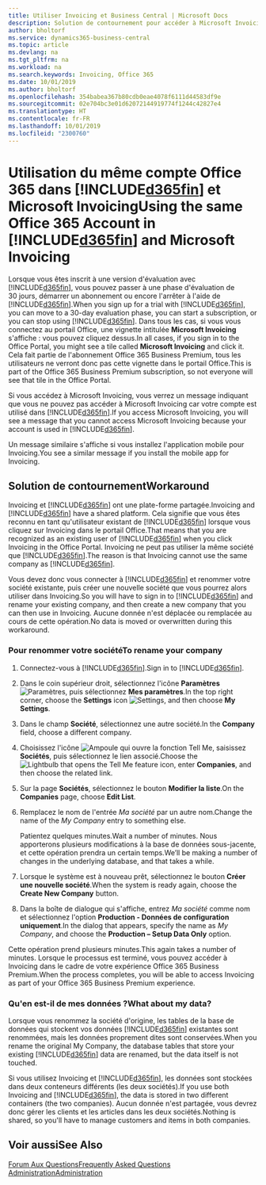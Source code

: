 ```yaml
---
title: Utiliser Invoicing et Business Central | Microsoft Docs
description: Solution de contournement pour accéder à Microsoft Invoicing lorsque vous vous êtes inscrit à Dynamics 365 Business Central.
author: bholtorf
ms.service: dynamics365-business-central
ms.topic: article
ms.devlang: na
ms.tgt_pltfrm: na
ms.workload: na
ms.search.keywords: Invoicing, Office 365
ms.date: 10/01/2019
ms.author: bholtorf
ms.openlocfilehash: 354babea367b80cdb0eae4078f6111d44583df9e
ms.sourcegitcommit: 02e704bc3e01d62072144919774f1244c42827e4
ms.translationtype: HT
ms.contentlocale: fr-FR
ms.lasthandoff: 10/01/2019
ms.locfileid: "2300760"
---
```

# <a name="using-the-same-office-365-account-in-included365finincludesd365fin_long_mdmd-and-microsoft-invoicing"></a><span data-ttu-id="1b1e1-103">Utilisation du même compte Office 365 dans [!INCLUDE[d365fin](includes/d365fin_long_md.md)] et Microsoft Invoicing</span><span class="sxs-lookup"><span data-stu-id="1b1e1-103">Using the same Office 365 Account in [!INCLUDE[d365fin](includes/d365fin_long_md.md)] and Microsoft Invoicing</span></span>
<span data-ttu-id="1b1e1-104">Lorsque vous êtes inscrit à une version d'évaluation avec [!INCLUDE[d365fin](includes/d365fin_md.md)], vous pouvez passer à une phase d'évaluation de 30 jours, démarrer un abonnement ou encore l'arrêter à l'aide de [!INCLUDE[d365fin](includes/d365fin_md.md)].</span><span class="sxs-lookup"><span data-stu-id="1b1e1-104">When you sign up for a trial with [!INCLUDE[d365fin](includes/d365fin_md.md)], you can move to a 30-day evaluation phase, you can start a subscription, or you can stop using [!INCLUDE[d365fin](includes/d365fin_md.md)].</span></span> <span data-ttu-id="1b1e1-105">Dans tous les cas, si vous vous connectez au portail Office, une vignette intitulée **Microsoft Invoicing** s'affiche : vous pouvez cliquez dessus.</span><span class="sxs-lookup"><span data-stu-id="1b1e1-105">In all cases, if you sign in to the Office Portal, you might see a tile called **Microsoft Invoicing** and click it.</span></span> <span data-ttu-id="1b1e1-106">Cela fait partie de l'abonnement Office 365 Business Premium, tous les utilisateurs ne verront donc pas cette vignette dans le portail Office.</span><span class="sxs-lookup"><span data-stu-id="1b1e1-106">This is part of the Office 365 Business Premium subscription, so not everyone will see that tile in the Office Portal.</span></span>  

<span data-ttu-id="1b1e1-107">Si vous accédez à Microsoft Invoicing, vous verrez un message indiquant que vous ne pouvez pas accéder à Microsoft Invoicing car votre compte est utilisé dans [!INCLUDE[d365fin](includes/d365fin_md.md)].</span><span class="sxs-lookup"><span data-stu-id="1b1e1-107">If you access Microsoft Invoicing, you will see a message that you cannot access Microsoft Invoicing because your account is used in [!INCLUDE[d365fin](includes/d365fin_md.md)].</span></span>  

<span data-ttu-id="1b1e1-108">Un message similaire s'affiche si vous installez l'application mobile pour Invoicing.</span><span class="sxs-lookup"><span data-stu-id="1b1e1-108">You see a similar message if you install the mobile app for Invoicing.</span></span>  

## <a name="workaround"></a><span data-ttu-id="1b1e1-109">Solution de contournement</span><span class="sxs-lookup"><span data-stu-id="1b1e1-109">Workaround</span></span>
<span data-ttu-id="1b1e1-110">Invoicing et [!INCLUDE[d365fin](includes/d365fin_md.md)] ont une plate-forme partagée.</span><span class="sxs-lookup"><span data-stu-id="1b1e1-110">Invoicing and [!INCLUDE[d365fin](includes/d365fin_md.md)] have a shared platform.</span></span> <span data-ttu-id="1b1e1-111">Cela signifie que vous êtes reconnu en tant qu'utilisateur existant de [!INCLUDE[d365fin](includes/d365fin_md.md)] lorsque vous cliquez sur Invoicing dans le portail Office.</span><span class="sxs-lookup"><span data-stu-id="1b1e1-111">That means that you are recognized as an existing user of [!INCLUDE[d365fin](includes/d365fin_md.md)] when you click Invoicing in the Office Portal.</span></span> <span data-ttu-id="1b1e1-112">Invoicing ne peut pas utiliser la même société que [!INCLUDE[d365fin](includes/d365fin_md.md)].</span><span class="sxs-lookup"><span data-stu-id="1b1e1-112">The reason is that Invoicing cannot use the same company as [!INCLUDE[d365fin](includes/d365fin_md.md)].</span></span>  

<span data-ttu-id="1b1e1-113">Vous devez donc vous connecter à [!INCLUDE[d365fin](includes/d365fin_md.md)] et renommer votre société existante, puis créer une nouvelle société que vous pourrez alors utiliser dans Invoicing.</span><span class="sxs-lookup"><span data-stu-id="1b1e1-113">So you will have to sign in to [!INCLUDE[d365fin](includes/d365fin_md.md)] and rename your existing company, and then create a new company that you can then use in Invoicing.</span></span> <span data-ttu-id="1b1e1-114">Aucune donnée n'est déplacée ou remplacée au cours de cette opération.</span><span class="sxs-lookup"><span data-stu-id="1b1e1-114">No data is moved or overwritten during this workaround.</span></span>

### <a name="to-rename-your-company"></a><span data-ttu-id="1b1e1-115">Pour renommer votre société</span><span class="sxs-lookup"><span data-stu-id="1b1e1-115">To rename your company</span></span>
1. <span data-ttu-id="1b1e1-116">Connectez-vous à [!INCLUDE[d365fin](includes/d365fin_md.md)].</span><span class="sxs-lookup"><span data-stu-id="1b1e1-116">Sign in to [!INCLUDE[d365fin](includes/d365fin_md.md)].</span></span>
2. <span data-ttu-id="1b1e1-117">Dans le coin supérieur droit, sélectionnez l'icône **Paramètres** ![Paramètres](media/ui-experience/settings_icon_small.png "Icône Paramètres du tableau de bord"), puis sélectionnez **Mes paramètres**.</span><span class="sxs-lookup"><span data-stu-id="1b1e1-117">In the top right corner, choose the **Settings** icon ![Settings](media/ui-experience/settings_icon_small.png "Settings icon for role center"), and then choose **My Settings**.</span></span>
3. <span data-ttu-id="1b1e1-118">Dans le champ **Société**, sélectionnez une autre société.</span><span class="sxs-lookup"><span data-stu-id="1b1e1-118">In the **Company** field, choose a different company.</span></span>
4. <span data-ttu-id="1b1e1-119">Choisissez l'icône ![Ampoule qui ouvre la fonction Tell Me](media/ui-search/search_small.png "Dites-moi ce que vous voulez faire"), saisissez **Sociétés**, puis sélectionnez le lien associé.</span><span class="sxs-lookup"><span data-stu-id="1b1e1-119">Choose the ![Lightbulb that opens the Tell Me feature](media/ui-search/search_small.png "Tell me what you want to do") icon, enter **Companies**, and then choose the related link.</span></span>  
5. <span data-ttu-id="1b1e1-120">Sur la page **Sociétés**, sélectionnez le bouton **Modifier la liste**.</span><span class="sxs-lookup"><span data-stu-id="1b1e1-120">On the **Companies** page, choose **Edit List**.</span></span>  
6. <span data-ttu-id="1b1e1-121">Remplacez le nom de l'entrée *Ma société* par un autre nom.</span><span class="sxs-lookup"><span data-stu-id="1b1e1-121">Change the name of the *My Company* entry to something else.</span></span>  

    <span data-ttu-id="1b1e1-122">Patientez quelques minutes.</span><span class="sxs-lookup"><span data-stu-id="1b1e1-122">Wait a number of minutes.</span></span> <span data-ttu-id="1b1e1-123">Nous apporterons plusieurs modifications à la base de données sous-jacente, et cette opération prendra un certain temps.</span><span class="sxs-lookup"><span data-stu-id="1b1e1-123">We’ll be making a number of changes in the underlying database, and that takes a while.</span></span>
7.  <span data-ttu-id="1b1e1-124">Lorsque le système est à nouveau prêt, sélectionnez le bouton **Créer une nouvelle société**.</span><span class="sxs-lookup"><span data-stu-id="1b1e1-124">When the system is ready again, choose the **Create New Company** button.</span></span>  
8.  <span data-ttu-id="1b1e1-125">Dans la boîte de dialogue qui s'affiche, entrez *Ma société* comme nom et sélectionnez l'option **Production - Données de configuration uniquement**.</span><span class="sxs-lookup"><span data-stu-id="1b1e1-125">In the dialog that appears, specify the name as *My Company*, and choose the **Production – Setup Data Only** option.</span></span>  

<span data-ttu-id="1b1e1-126">Cette opération prend plusieurs minutes.</span><span class="sxs-lookup"><span data-stu-id="1b1e1-126">This again takes a number of minutes.</span></span> <span data-ttu-id="1b1e1-127">Lorsque le processus est terminé, vous pouvez accéder à Invoicing dans le cadre de votre expérience Office 365 Business Premium.</span><span class="sxs-lookup"><span data-stu-id="1b1e1-127">When the process completes, you will be able to access Invoicing as part of your Office 365 Business Premium experience.</span></span>  

### <a name="what-about-my-data"></a><span data-ttu-id="1b1e1-128">Qu'en est-il de mes données ?</span><span class="sxs-lookup"><span data-stu-id="1b1e1-128">What about my data?</span></span>
<span data-ttu-id="1b1e1-129">Lorsque vous renommez la société d'origine, les tables de la base de données qui stockent vos données [!INCLUDE[d365fin](includes/d365fin_md.md)] existantes sont renommées, mais les données proprement dites sont conservées.</span><span class="sxs-lookup"><span data-stu-id="1b1e1-129">When you rename the original My Company, the database tables that store your existing [!INCLUDE[d365fin](includes/d365fin_md.md)] data are renamed, but the data itself is not touched.</span></span>  

<span data-ttu-id="1b1e1-130">Si vous utilisez Invoicing et [!INCLUDE[d365fin](includes/d365fin_md.md)], les données sont stockées dans deux conteneurs différents (les deux sociétés).</span><span class="sxs-lookup"><span data-stu-id="1b1e1-130">If you use both Invoicing and [!INCLUDE[d365fin](includes/d365fin_md.md)], the data is stored in two different containers (the two companies).</span></span> <span data-ttu-id="1b1e1-131">Aucun donnée n'est partagée, vous devrez donc gérer les clients et les articles dans les deux sociétés.</span><span class="sxs-lookup"><span data-stu-id="1b1e1-131">Nothing is shared, so you'll have to manage customers and items in both companies.</span></span>  

## <a name="see-also"></a><span data-ttu-id="1b1e1-132">Voir aussi</span><span class="sxs-lookup"><span data-stu-id="1b1e1-132">See Also</span></span>
[<span data-ttu-id="1b1e1-133">Forum Aux Questions</span><span class="sxs-lookup"><span data-stu-id="1b1e1-133">Frequently Asked Questions</span></span>](across-faq.md)  
[<span data-ttu-id="1b1e1-134">Administration</span><span class="sxs-lookup"><span data-stu-id="1b1e1-134">Administration</span></span>](admin-setup-and-administration.md)  
